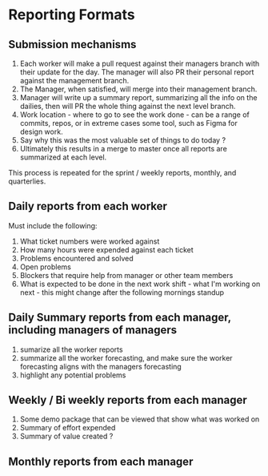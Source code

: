 # Reporting Formats

## Submission mechanisms
1. Each worker will make a pull request against their managers branch with their update for the day.  The manager will also PR their personal report against the management branch.
1. The Manager, when satisfied, will merge into their management branch.
1. Manager will write up a summary report, summarizing all the info on the dailies, then will PR the whole thing against the next level branch.
1. Work location - where to go to see the work done - can be a range of commits, repos, or in extreme cases some tool, such as Figma for design work. 
1. Say why this was the most valuable set of things to do today ?
1. Ultimately this results in a merge to master once all reports are summarized at each level.

This process is repeated for the sprint / weekly reports, monthly, and quarterlies.

## Daily reports from each worker
Must include the following:
1. What ticket numbers were worked against
1. How many hours were expended against each ticket
1. Problems encountered and solved
1. Open problems
1. Blockers that require help from manager or other team members
1. What is expected to be done in the next work shift - what I'm working on next - this might change after the following mornings standup

## Daily Summary reports from each manager, including managers of managers
1. sumarize all the worker reports
1. summarize all the worker forecasting, and make sure the worker forecasting aligns with the managers forecasting
1. highlight any potential problems

## Weekly / Bi weekly reports from each manager
1. Some demo package that can be viewed that show what was worked on
1. Summary of effort expended
1. Summary of value created ?

## Monthly reports from each manager


